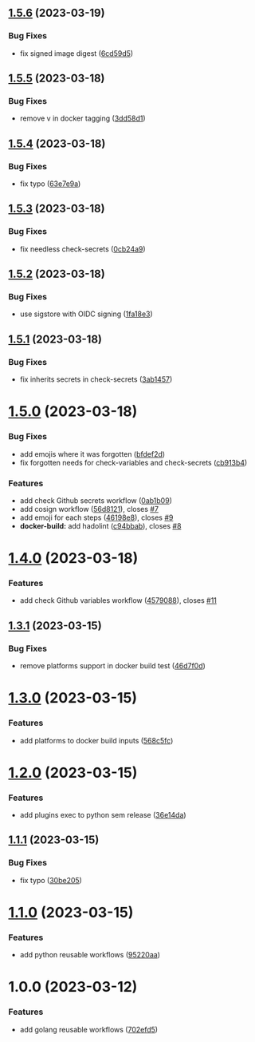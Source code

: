 ## [1.5.6](https://github.com/thibaultserti/gh-actions-reusable-workflows/compare/v1.5.5...v1.5.6) (2023-03-19)


### Bug Fixes

* fix signed image digest ([6cd59d5](https://github.com/thibaultserti/gh-actions-reusable-workflows/commit/6cd59d50b95298251cdc03d586b7d80909e8da97))

## [1.5.5](https://github.com/thibaultserti/gh-actions-reusable-workflows/compare/v1.5.4...v1.5.5) (2023-03-18)


### Bug Fixes

* remove v in docker tagging ([3dd58d1](https://github.com/thibaultserti/gh-actions-reusable-workflows/commit/3dd58d19822d5ef936074b1281c20a4b81923b23))

## [1.5.4](https://github.com/thibaultserti/gh-actions-reusable-workflows/compare/v1.5.3...v1.5.4) (2023-03-18)


### Bug Fixes

* fix typo ([63e7e9a](https://github.com/thibaultserti/gh-actions-reusable-workflows/commit/63e7e9ad65147263b2c6696efe44ec3e726366cf))

## [1.5.3](https://github.com/thibaultserti/gh-actions-reusable-workflows/compare/v1.5.2...v1.5.3) (2023-03-18)


### Bug Fixes

* fix needless check-secrets ([0cb24a9](https://github.com/thibaultserti/gh-actions-reusable-workflows/commit/0cb24a93e76c0ff890bfe80e15ed5b8e1e2045c9))

## [1.5.2](https://github.com/thibaultserti/gh-actions-reusable-workflows/compare/v1.5.1...v1.5.2) (2023-03-18)


### Bug Fixes

* use sigstore with OIDC signing ([1fa18e3](https://github.com/thibaultserti/gh-actions-reusable-workflows/commit/1fa18e3e4ecd5402567519062e184e709d8b61c2))

## [1.5.1](https://github.com/thibaultserti/gh-actions-reusable-workflows/compare/v1.5.0...v1.5.1) (2023-03-18)


### Bug Fixes

* fix inherits secrets in check-secrets ([3ab1457](https://github.com/thibaultserti/gh-actions-reusable-workflows/commit/3ab14576093ec8f0d9fcb81a8002f9e70dd37e49))

# [1.5.0](https://github.com/thibaultserti/gh-actions-reusable-workflows/compare/v1.4.0...v1.5.0) (2023-03-18)


### Bug Fixes

* add emojis where it was forgotten ([bfdef2d](https://github.com/thibaultserti/gh-actions-reusable-workflows/commit/bfdef2dc79eccdfad2e08d565021094689dfbe62))
* fix forgotten needs for check-variables and check-secrets ([cb913b4](https://github.com/thibaultserti/gh-actions-reusable-workflows/commit/cb913b4e1a447ec99b004ff570e031a482169a51))


### Features

* add check Github secrets workflow ([0ab1b09](https://github.com/thibaultserti/gh-actions-reusable-workflows/commit/0ab1b0961fc8f5d02a0138524bd90d209b1cd030))
* add cosign workflow ([56d8121](https://github.com/thibaultserti/gh-actions-reusable-workflows/commit/56d8121d94a0101a748616ee6bdd7d433574e9bd)), closes [#7](https://github.com/thibaultserti/gh-actions-reusable-workflows/issues/7)
* add emoji for each steps ([46198e8](https://github.com/thibaultserti/gh-actions-reusable-workflows/commit/46198e8b60fd5351f0ed120432f6683a59fedd5f)), closes [#9](https://github.com/thibaultserti/gh-actions-reusable-workflows/issues/9)
* **docker-build:** add hadolint ([c94bbab](https://github.com/thibaultserti/gh-actions-reusable-workflows/commit/c94bbabb4eacfe2afccc54aa5a9c416ea777822d)), closes [#8](https://github.com/thibaultserti/gh-actions-reusable-workflows/issues/8)

# [1.4.0](https://github.com/thibaultserti/gh-actions-reusable-workflows/compare/v1.3.1...v1.4.0) (2023-03-18)


### Features

* add check Github variables workflow ([4579088](https://github.com/thibaultserti/gh-actions-reusable-workflows/commit/4579088163d2fc96d69496afaedd427e6c030e68)), closes [#11](https://github.com/thibaultserti/gh-actions-reusable-workflows/issues/11)

## [1.3.1](https://github.com/thibaultserti/gh-actions-reusable-workflows/compare/v1.3.0...v1.3.1) (2023-03-15)


### Bug Fixes

* remove platforms support in docker build test ([46d7f0d](https://github.com/thibaultserti/gh-actions-reusable-workflows/commit/46d7f0d123bd182de751754b3138b5ebc7e411c5))

# [1.3.0](https://github.com/thibaultserti/gh-actions-reusable-workflows/compare/v1.2.0...v1.3.0) (2023-03-15)


### Features

* add platforms to docker build inputs ([568c5fc](https://github.com/thibaultserti/gh-actions-reusable-workflows/commit/568c5fc2c85c072872fed7adc2c73ae561829ddd))

# [1.2.0](https://github.com/thibaultserti/gh-actions-reusable-workflows/compare/v1.1.1...v1.2.0) (2023-03-15)


### Features

* add plugins exec to python sem release ([36e14da](https://github.com/thibaultserti/gh-actions-reusable-workflows/commit/36e14dac08c9dcabc55c83d18642a3f7e8c5831b))

## [1.1.1](https://github.com/thibaultserti/gh-actions-reusable-workflows/compare/v1.1.0...v1.1.1) (2023-03-15)


### Bug Fixes

* fix typo ([30be205](https://github.com/thibaultserti/gh-actions-reusable-workflows/commit/30be205c901f401e80b3e901e3b98f2611b7535f))

# [1.1.0](https://github.com/thibaultserti/gh-actions-reusable-workflows/compare/v1.0.0...v1.1.0) (2023-03-15)


### Features

* add python reusable workflows ([95220aa](https://github.com/thibaultserti/gh-actions-reusable-workflows/commit/95220aad44f3ba854812f0f17a23af5ba81a1c0b))

# 1.0.0 (2023-03-12)


### Features

* add golang reusable workflows ([702efd5](https://github.com/thibaultserti/gh-actions-reusable-workflows/commit/702efd57053f35e5aca59af7e92afb2ee7bb821e))

